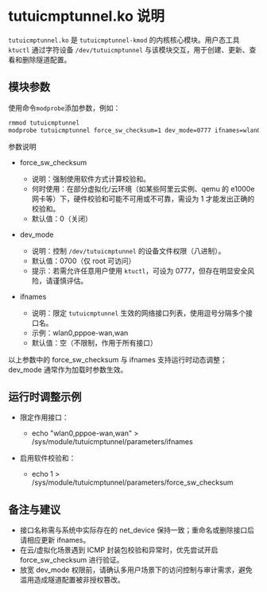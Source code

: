 # tutuicmptunnel.ko 说明

`tutuicmptunnel.ko` 是 `tutuicmptunnel-kmod` 的内核核心模块。用户态工具 `ktuctl` 通过字符设备 `/dev/tutuicmptunnel` 与该模块交互，用于创建、更新、查看和删除隧道配置。

## 模块参数

使用命令`modprobe`添加参数，例如：

```sh
rmmod tutuicmptunnel
modprobe tutuicmptunnel force_sw_checksum=1 dev_mode=0777 ifnames=wlan0,pppoe-wan,wan,enp4s0
```

参数说明

- force_sw_checksum
  - 说明：强制使用软件方式计算校验和。
  - 何时使用：在部分虚拟化/云环境（如某些阿里云实例、qemu 的 e1000e 网卡等）下，硬件校验和可能不可用或不可靠，需设为 1 才能发出正确的校验和。
  - 默认值：0（关闭）

- dev_mode
  - 说明：控制 `/dev/tutuicmptunnel` 的设备文件权限（八进制）。
  - 默认值：0700（仅 root 可访问）
  - 提示：若需允许任意用户使用 `ktuctl`，可设为 0777，但存在明显安全风险，请谨慎评估。

- ifnames
  - 说明：限定 `tutuicmptunnel` 生效的网络接口列表，使用逗号分隔多个接口名。
  - 示例：wlan0,pppoe-wan,wan
  - 默认值：空（不限制，作用于所有接口）

以上参数中的 force_sw_checksum 与 ifnames 支持运行时动态调整；dev_mode 通常作为加载时参数生效。

## 运行时调整示例

- 限定作用接口：
  - echo "wlan0,pppoe-wan,wan" > /sys/module/tutuicmptunnel/parameters/ifnames

- 启用软件校验和：
  - echo 1 > /sys/module/tutuicmptunnel/parameters/force_sw_checksum

## 备注与建议

- 接口名称需与系统中实际存在的 net_device 保持一致；重命名或删除接口后请相应更新 ifnames。
- 在云/虚拟化场景遇到 ICMP 封装包校验和异常时，优先尝试开启 force_sw_checksum 进行验证。
- 放宽 dev_mode 权限前，请确认多用户场景下的访问控制与审计需求，避免滥用造成隧道配置被非授权篡改。
